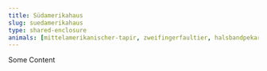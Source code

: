 ```yaml
---
title: Südamerikahaus
slug: suedamerikahaus
type: shared-enclosure
animals: [mittelamerikanischer-tapir, zweifingerfaultier, halsbandpekari, zwergmara]
---
```

Some Content
